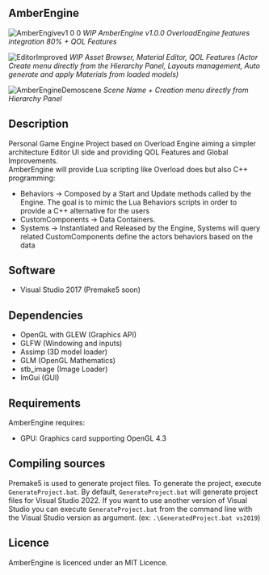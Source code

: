 ## AmberEngine
![AmberEngivev1 0 0](https://github.com/user-attachments/assets/c0ee49e3-aed2-4a64-bfdb-3e1053721bf0)
*WIP AmberEngine v1.0.0 OverloadEngine features integration 80% + QOL Features*

![EditorImproved](https://github.com/maxbrundev/AmberEngine/assets/32653095/bbeba826-a6e3-4593-92f6-8ddb4a934851)
*WIP Asset Browser, Material Editor, QOL Features (Actor Create menu directly from the Hierarchy Panel, Layouts management, Auto generate and apply Materials from loaded models)*

![AmberEngineDemoscene](https://github.com/maxbrundev/AmberEngine/assets/32653095/59c19e3e-2b0e-4cdb-92fa-0024cf54c113)
*Scene Name + Creation menu directly from Hierarchy Panel*

## Description
Personal Game Engine Project based on Overload Engine aiming a simpler architecture Editor UI side and providing QOL Features and Global Improvements.   
AmberEngine will provide Lua scripting like Overload does but also C++ programming:
- Behaviors -> Composed by a Start and Update methods called by the Engine. The goal is to mimic the Lua Behaviors scripts in order to provide a C++ alternative for the users
- CustomComponents -> Data Containers.
- Systems -> Instantiated and Released by the Engine, Systems will query related CustomComponents define the actors behaviors based on the data

## Software
- Visual Studio 2017 (Premake5 soon)

## Dependencies
- OpenGL with GLEW (Graphics API)
- GLFW (Windowing and inputs)
- Assimp (3D model loader)
- GLM (OpenGL Mathematics)
- stb_image (Image Loader)
- ImGui (GUI)

## Requirements
AmberEngine requires:
- GPU: Graphics card supporting OpenGL 4.3

## Compiling sources
Premake5 is used to generate project files.
To generate the project, execute `GenerateProject.bat`. By default, `GenerateProject.bat` will generate project files for Visual Studio 2022. If you want to use another version of Visual Studio you can execute `GenerateProject.bat` from the command line with the Visual Studio version as argument. (ex: `.\GeneratedProject.bat vs2019`)

## Licence
AmberEngine is licenced under an MIT Licence.
